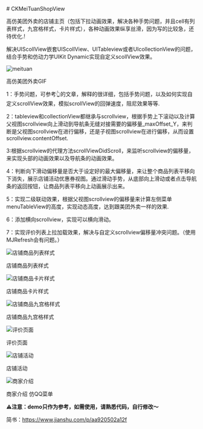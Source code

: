 \# CKMeiTuanShopView

高仿美团外卖的店铺主页（包括下拉动画效果，解决各种手势问题，并且cell有列表样式，九宫格样式，卡片样式），各种动画效果纵享丝滑，因为写的比较急，还待优化.!

解决UIScollView嵌套UIScollView、UITableview或者UIcollectionView的问题，结合手势和仿动力学UIKit Dynamic实现自定义scollView效果。

![meituan](/image/meituan.gif)

高仿美团外卖GIF

1：手势问题，可参考👆的文章，解释的很详细，包括手势问题，以及如何实现自定义scrollView效果，模拟scrollView的回弹速度，阻尼效果等等.

2：tableview和collectionView都继承与scrollview，根据手势上下滚动以及计算父视图scrollview向上滑动到导航条无缝对接需要的偏移量_maxOffset_Y，来判断是父视图scrollview在进行偏移，还是子视图scrollview在进行偏移，从而设置scrollview.contentOffset.

3:根据scrollview的代理方法scrollViewDidScroll，来监听scrollview的偏移量，来实现头部的动画效果以及导航条的动画效果。

4：判断向下滑动偏移量是否大于设定好的最大偏移量，来让整个商品列表平移向下消失，展示店铺活动优惠券视图。通过滑动手势，从底部向上滑动或者点击导航条的返回按钮，让商品列表平移向上动画展示出来。

5：实现二级联动效果，根据父视图scrollview的偏移量来计算左侧菜单menuTableView的高度，实现动态高度，达到跟美团外卖一样的效果.

6：添加横向scrollview，实现可以横向滑动。

7：实现评价列表上拉加载效果，解决与自定义scrollview偏移量冲突问题。（使用MJRefresh会有问题。）



![店铺商品列表样式](/image/1.png)

店铺商品列表样式

![店铺商品卡片样式](/image/2.png)

店铺商品卡片样式

![店铺商品九宫格样式](/image/3.png)

店铺商品九宫格样式

![评价页面](/image/7.png)

评价页面

![店铺活动](/image/4.png)

店铺活动

![商家介绍](/image/5.png)

商家介绍 仿QQ菜单


**⚠️注意：demo只作为参考，如需使用，请熟悉代码，自行修改～**

简书：https://www.jianshu.com/p/aa920502a12f
